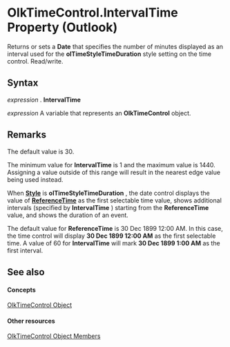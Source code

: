 
# OlkTimeControl.IntervalTime Property (Outlook)

Returns or sets a  **Date** that specifies the number of minutes displayed as an interval used for the **olTimeStyleTimeDuration** style setting on the time control. Read/write.


## Syntax

 _expression_ . **IntervalTime**

 _expression_ A variable that represents an **OlkTimeControl** object.


## Remarks

The default value is 30.

The minimum value for  **IntervalTime** is 1 and the maximum value is 1440. Assigning a value outside of this range will result in the nearest edge value being used instead.

When  **[Style](4a5f2651-e4ed-50f0-a842-6c6d965e928a.md)** is **olTimeStyleTimeDuration** , the date control displays the value of **[ReferenceTime](3979de6d-4992-f42c-b894-7f9661826ca6.md)** as the first selectable time value, shows additional intervals (specified by **IntervalTime** ) starting from the **ReferenceTime** value, and shows the duration of an event.

The default value for  **ReferenceTime** is 30 Dec 1899 12:00 AM. In this case, the time control will display **30 Dec 1899 12:00 AM** as the first selectable time. A value of 60 for **IntervalTime** will mark **30 Dec 1899 1:00 AM** as the first interval.


## See also


#### Concepts


[OlkTimeControl Object](b23f1741-b920-0caf-d4be-9892d8f2ae07.md)
#### Other resources


[OlkTimeControl Object Members](4a9d0ec3-40b4-c40c-8774-ba8aa1f092e3.md)
